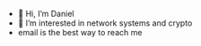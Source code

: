 - 👋 Hi, I’m Daniel
- 👀 I’m interested in network systems and crypto
- email is the best way to reach me

<!---
qianxingnan/qianxingnan is a ✨ special ✨ repository because its `README.md` (this file) appears on your GitHub profile.
You can click the Preview link to take a look at your changes.
--->
